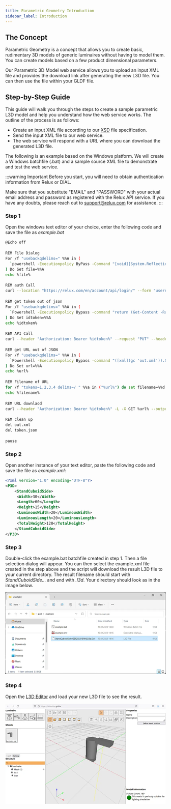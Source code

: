 ```yaml
---
title: Parametric Geometry Introduction
sidebar_label: Introduction
---
```

<!-- markdownlint-disable MD033 (no html im markdown) -->

## The Concept

Parametric Geometry is a concept that allows you to create basic, rudimentary 3D models of generic luminaires without having to model them. You can create models based on a few product dimensional parameters.

Our Parametric 3D Model web service allows you to upload an input XML file and provides the download link after generating the new L3D file. You can then use the file within your GLDF file.

## Step-by-Step Guide

This guide will walk you through the steps to create a sample parametric L3D model and help you understand how the web service works. The outline of the process is as follows:

- Create an input XML file according to our <a href="/xsd/p3d/p3d.xsd" target="_blank">XSD</a> file specification.
- Send the input XML file to our web service.
- The web service will respond with a URL where you can download the generated L3D file.

The following is an example based on the Windows platform. We will create a Windows batchfile (.bat) and a sample source XML file to demonstrate and test the web service.

:::warning Important
Before you start, you will need to obtain authentication information from Relux or DIAL.

Make sure that you substitute "EMAIL" and "PASSWORD" with your actual email address and password as registered with the Relux API service. If you have any doubts, please reach out to support@relux.com for assistance.
:::

### Step 1

Open the windows text editor of your choice, enter the following code and save the file as *example.bat*

```bash
@Echo off

REM File Dialog
For /f "usebackqdelims=" %%A in (
  `powershell -Executionpolicy ByPass -Command "[void][System.Reflection.Assembly]::LoadWithPartialName('System.Windows.Forms');$dlg = New-Object System.Windows.Forms.OpenFileDialog; if($dlg.ShowDialog() -eq 'OK'){return $dlg.FileNames}"`
) Do Set file=%%A
echo %file%

REM auth Call
curl --location "https://relux.com/en/account/api/login/" --form "username="EMAIL"" --form "password="PASSWORD"" --output token.json

REM get token out of json
For /f "usebackqdelims=" %%A in (
  `Powershell -Executionpolicy Bypass -command "return (Get-Content -Raw -Encoding UTF8 token.json) | ConvertFrom-Json | ForEach-Object id_token"`
) Do Set idtoken=%%A
echo %idtoken%

REM API Call
curl --header "Authorization: Bearer %idtoken%" --request "PUT" --header "Content-Type:application/xml" "https://p3d.relux.com/l3d/" --data "@%file%" --output out.xml

REM get URL out of JSON
For /f "usebackqdelims=" %%A in (
  `Powershell -Executionpolicy Bypass -command "([xml](gc 'out.xml')).SelectSingleNode('//root').innerText"`
) Do Set url=%%A
echo %url%

REM Filename of URL
for /f "tokens=1,2,3,4 delims=/ " %%a in ("%url%") do set filename=%%d
echo %filename%

REM URL downlaod
curl --header "Authorization: Bearer %idtoken%" -L -X GET %url% --output %filename%

REM clean up
del out.xml
del token.json

pause
```

### Step 2

Open another instance of your text editor, paste the following code and save the file as *example.xml*:

```xml
<?xml version="1.0" encoding="UTF-8"?>
<P3D>
    <StandCuboidSide>
     <Width>30</Width>
     <Length>60</Length>
     <Height>15</Height>
     <LuminousWidth>20</LuminousWidth>
     <LuminousLength>20</LuminousLength>
     <TotalHeight>120</TotalHeight>
    </StandCuboidSide>
</P3D>
```

### Step 3

Double-click the example.bat batchfile created in step 1. Then a file selection dialog will appear. You can then select the example.xml file created in the step above and the script will download the result L3D file to your current directory. The result filename should start with *StandCuboidSide...* and end with *.l3d*. Your directory should look as in the image below.

![Result directory](/img/docs/geometry/screenshots/result.webp)

### Step 4

Open the [L3D Editor](https://l3d-editor.gldf.io) and load your new L3D file to see the result.

![Parametric geometry in the L3D Editor](/img/docs/geometry/screenshots/resulteditor.webp)
